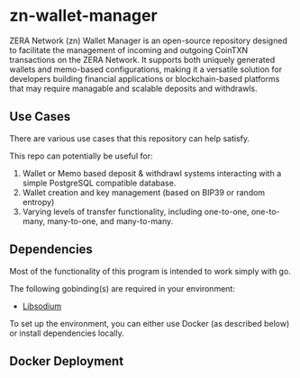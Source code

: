 # zn-wallet-manager

ZERA Network (zn) Wallet Manager is an open-source repository designed to facilitate the management of incoming and outgoing CoinTXN transactions on the ZERA Network. It supports both uniquely generated wallets and memo-based configurations, making it a versatile solution for developers building financial applications or blockchain-based platforms that may require managable and scalable deposits and withdrawls.

## Use Cases
There are various use cases that this repository can help satisfy.

This repo can potentially be useful for:
1. Wallet or Memo based deposit & withdrawl systems interacting with a simple PostgreSQL compatible database.
2. Wallet creation and key management (based on BIP39 or random entropy)
3. Varying levels of transfer functionality, including one-to-one, one-to-many, many-to-one, and many-to-many.

## Dependencies
Most of the functionality of this program is intended to work simply with go.

The following gobinding(s) are required in your environment:
- [Libsodium](github.com/GoKillers/libsodium-go/cryptosign)

To set up the environment, you can either use Docker (as described below) or install dependencies locally.

## Docker Deployment

